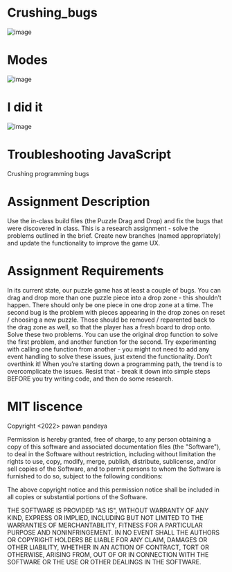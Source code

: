 # Crushing_bugs
![image](https://user-images.githubusercontent.com/97752074/174448849-3a3cc86e-d9db-4feb-848f-cb8b3f13f6c1.png)
# Modes
![image](https://user-images.githubusercontent.com/97752074/174448864-aba9d223-ef33-4dac-9b17-d39ec81fa02a.png)
# I did it
![image](https://user-images.githubusercontent.com/97752074/174449779-b063069a-a89f-4134-bdb6-fe9cfcb276a7.png)


# Troubleshooting JavaScript
Crushing programming bugs
# Assignment Description
Use the in-class build files (the Puzzle Drag and Drop) and fix the bugs that were discovered in
class. This is a research assignment - solve the problems outlined in the brief.
Create new branches (named appropriately) and update the functionality to improve
the game UX.
# Assignment Requirements
In its current state, our puzzle game has at least a couple of bugs. You can drag and drop more
than one puzzle piece into a drop zone - this shouldn’t happen. There should only be one piece
in one drop zone at a time.
The second bug is the problem with pieces appearing in the drop zones on reset / choosing a
new puzzle. Those should be removed / reparented back to the drag zone as well, so that the
player has a fresh board to drop onto.
Solve these two problems. You can use the original drop function to solve the first problem, and
another function for the second. Try experimenting with calling one function from another - you
might not need to add any event handling to solve these issues, just extend the functionality.
Don’t overthink it! When you’re starting down a programming path, the trend is to
overcomplicate the issues. Resist that - break it down into simple steps BEFORE you try writing
code, and then do some research.




# MIT liscence
Copyright <2022> pawan pandeya

Permission is hereby granted, free of charge, to any person obtaining a copy of this software and associated documentation files (the "Software"), to deal in the Software without restriction, including without limitation the rights to use, copy, modify, merge, publish, distribute, sublicense, and/or sell copies of the Software, and to permit persons to whom the Software is furnished to do so, subject to the following conditions:

The above copyright notice and this permission notice shall be included in all copies or substantial portions of the Software.

THE SOFTWARE IS PROVIDED "AS IS", WITHOUT WARRANTY OF ANY KIND, EXPRESS OR IMPLIED, INCLUDING BUT NOT LIMITED TO THE WARRANTIES OF MERCHANTABILITY, FITNESS FOR A PARTICULAR PURPOSE AND NONINFRINGEMENT. IN NO EVENT SHALL THE AUTHORS OR COPYRIGHT HOLDERS BE LIABLE FOR ANY CLAIM, DAMAGES OR OTHER LIABILITY, WHETHER IN AN ACTION OF CONTRACT, TORT OR OTHERWISE, ARISING FROM, OUT OF OR IN CONNECTION WITH THE SOFTWARE OR THE USE OR OTHER DEALINGS IN THE SOFTWARE.

